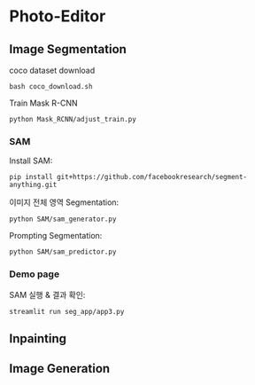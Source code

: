 # Photo-Editor

## Image Segmentation

coco dataset download

```
bash coco_download.sh
```

Train Mask R-CNN

```
python Mask_RCNN/adjust_train.py
```

### SAM
Install SAM:

```
pip install git+https://github.com/facebookresearch/segment-anything.git
```

이미지 전체 영역 Segmentation:

```
python SAM/sam_generator.py
```

Prompting Segmentation:

```
python SAM/sam_predictor.py
```

### Demo page

SAM 실행 & 결과 확인:
```
streamlit run seg_app/app3.py
```

## Inpainting

## Image Generation
